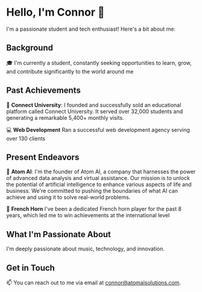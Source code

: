 # Hello, I'm Connor 👋

I'm a passionate student and tech enthusiast! Here's a bit about me:

## Background

🎓 I'm currently a student, constantly seeking opportunities to learn, grow, and contribute significantly to the world around me

## Past Achievements

🚀 **Connect University**:
I founded and successfully sold an educational platform called Connect University. It served over 32,000 students and generating a remarkable 5,400+ monthly visits. 

💻 **Web Development**
Ran a successful web development agency serving over 130 clients

## Present Endeavors


🤖 **Atom AI**:
I'm the founder of Atom AI, a company that harnesses the power of advanced data analysis and virtual assistance. Our mission is to unlock the potential of artificial intelligence to enhance various aspects of life and business. We're committed to pushing the boundaries of what AI can achieve and using it to solve real-world problems.

📯 **French Horn**
I've been a dedicated French horn player for the past 8 years, which led me to win achievements at the international level

## What I'm Passionate About

I'm deeply passionate about music, technology, and innovation. 

## Get in Touch

📫 You can reach out to me via email at [connor@atomaisolutions.com](mailto:connor@atomaisolutions.com).
